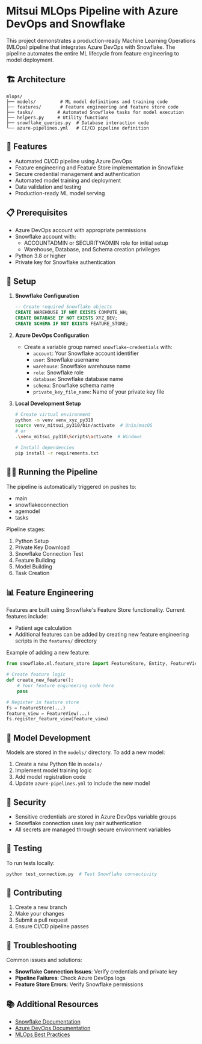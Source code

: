 # Mitsui MLOps Pipeline with Azure DevOps and Snowflake

This project demonstrates a production-ready Machine Learning Operations (MLOps) pipeline that integrates Azure DevOps with Snowflake. The pipeline automates the entire ML lifecycle from feature engineering to model deployment.

## 🏗️ Architecture

```
mlops/
├── models/         # ML model definitions and training code
├── features/       # Feature engineering and feature store code
├── tasks/         # Automated Snowflake tasks for model execution
├── helpers.py     # Utility functions
├── snowflake_queries.py  # Database interaction code
└── azure-pipelines.yml   # CI/CD pipeline definition
```

## 🚀 Features

- Automated CI/CD pipeline using Azure DevOps
- Feature engineering and Feature Store implementation in Snowflake
- Secure credential management and authentication
- Automated model training and deployment
- Data validation and testing
- Production-ready ML model serving

## 📋 Prerequisites

- Azure DevOps account with appropriate permissions
- Snowflake account with:
  - ACCOUNTADMIN or SECURITYADMIN role for initial setup
  - Warehouse, Database, and Schema creation privileges
- Python 3.8 or higher
- Private key for Snowflake authentication

## 🔧 Setup

1. **Snowflake Configuration**
   ```sql
   -- Create required Snowflake objects
   CREATE WAREHOUSE IF NOT EXISTS COMPUTE_WH;
   CREATE DATABASE IF NOT EXISTS XYZ_DEV;
   CREATE SCHEMA IF NOT EXISTS FEATURE_STORE;
   ```

2. **Azure DevOps Configuration**
   - Create a variable group named `snowflake-credentials` with:
     - `account`: Your Snowflake account identifier
     - `user`: Snowflake username
     - `warehouse`: Snowflake warehouse name
     - `role`: Snowflake role
     - `database`: Snowflake database name
     - `schema`: Snowflake schema name
     - `private_key_file_name`: Name of your private key file

3. **Local Development Setup**
   ```bash
   # Create virtual environment
   python -m venv venv_xyz_py310
   source venv_mitsui_py310/bin/activate  # Unix/macOS
   # or
   .\venv_mitsui_py310\Scripts\activate  # Windows

   # Install dependencies
   pip install -r requirements.txt
   ```

## 🏃‍♂️ Running the Pipeline

The pipeline is automatically triggered on pushes to:
- main
- snowflakeconnection
- agemodel
- tasks

Pipeline stages:
1. Python Setup
2. Private Key Download
3. Snowflake Connection Test
4. Feature Building
5. Model Building
6. Task Creation

## 📊 Feature Engineering

Features are built using Snowflake's Feature Store functionality. Current features include:
- Patient age calculation
- Additional features can be added by creating new feature engineering scripts in the `features/` directory

Example of adding a new feature:
```python
from snowflake.ml.feature_store import FeatureStore, Entity, FeatureView

# Create feature logic
def create_new_feature():
    # Your feature engineering code here
    pass

# Register in feature store
fs = FeatureStore(...)
feature_view = FeatureView(...)
fs.register_feature_view(feature_view)
```

## 🤖 Model Development

Models are stored in the `models/` directory. To add a new model:
1. Create a new Python file in `models/`
2. Implement model training logic
3. Add model registration code
4. Update `azure-pipelines.yml` to include the new model

## 🔐 Security

- Sensitive credentials are stored in Azure DevOps variable groups
- Snowflake connection uses key pair authentication
- All secrets are managed through secure environment variables

## 🧪 Testing

To run tests locally:
```bash
python test_connection.py  # Test Snowflake connectivity
```

## 📝 Contributing

1. Create a new branch
2. Make your changes
3. Submit a pull request
4. Ensure CI/CD pipeline passes

## 🚨 Troubleshooting

Common issues and solutions:
- **Snowflake Connection Issues**: Verify credentials and private key
- **Pipeline Failures**: Check Azure DevOps logs
- **Feature Store Errors**: Verify Snowflake permissions

## 📚 Additional Resources

- [Snowflake Documentation](https://docs.snowflake.com/)
- [Azure DevOps Documentation](https://docs.microsoft.com/en-us/azure/devops/)
- [MLOps Best Practices](https://docs.microsoft.com/en-us/azure/machine-learning/concept-model-management-and-deployment)

